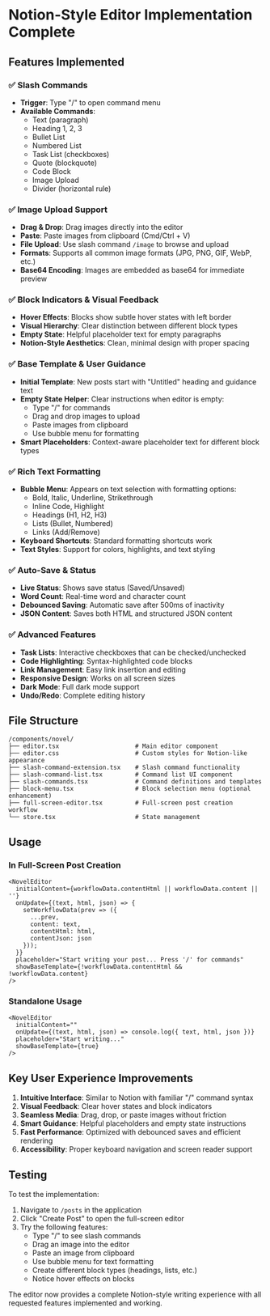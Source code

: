 # Notion-Style Editor Implementation Complete

## Features Implemented

### ✅ Slash Commands
- **Trigger**: Type "/" to open command menu
- **Available Commands**:
  - Text (paragraph)
  - Heading 1, 2, 3
  - Bullet List
  - Numbered List
  - Task List (checkboxes)
  - Quote (blockquote)
  - Code Block
  - Image Upload
  - Divider (horizontal rule)

### ✅ Image Upload Support
- **Drag & Drop**: Drag images directly into the editor
- **Paste**: Paste images from clipboard (Cmd/Ctrl + V)
- **File Upload**: Use slash command `/image` to browse and upload
- **Formats**: Supports all common image formats (JPG, PNG, GIF, WebP, etc.)
- **Base64 Encoding**: Images are embedded as base64 for immediate preview

### ✅ Block Indicators & Visual Feedback
- **Hover Effects**: Blocks show subtle hover states with left border
- **Visual Hierarchy**: Clear distinction between different block types
- **Empty State**: Helpful placeholder text for empty paragraphs
- **Notion-Style Aesthetics**: Clean, minimal design with proper spacing

### ✅ Base Template & User Guidance
- **Initial Template**: New posts start with "Untitled" heading and guidance text
- **Empty State Helper**: Clear instructions when editor is empty:
  - Type "/" for commands
  - Drag and drop images to upload
  - Paste images from clipboard
  - Use bubble menu for formatting
- **Smart Placeholders**: Context-aware placeholder text for different block types

### ✅ Rich Text Formatting
- **Bubble Menu**: Appears on text selection with formatting options:
  - Bold, Italic, Underline, Strikethrough
  - Inline Code, Highlight
  - Headings (H1, H2, H3)
  - Lists (Bullet, Numbered)
  - Links (Add/Remove)
- **Keyboard Shortcuts**: Standard formatting shortcuts work
- **Text Styles**: Support for colors, highlights, and text styling

### ✅ Auto-Save & Status
- **Live Status**: Shows save status (Saved/Unsaved)
- **Word Count**: Real-time word and character count
- **Debounced Saving**: Automatic save after 500ms of inactivity
- **JSON Content**: Saves both HTML and structured JSON content

### ✅ Advanced Features
- **Task Lists**: Interactive checkboxes that can be checked/unchecked
- **Code Highlighting**: Syntax-highlighted code blocks
- **Link Management**: Easy link insertion and editing
- **Responsive Design**: Works on all screen sizes
- **Dark Mode**: Full dark mode support
- **Undo/Redo**: Complete editing history

## File Structure

```
/components/novel/
├── editor.tsx                     # Main editor component
├── editor.css                     # Custom styles for Notion-like appearance
├── slash-command-extension.tsx    # Slash command functionality
├── slash-command-list.tsx         # Command list UI component
├── slash-commands.tsx             # Command definitions and templates
├── block-menu.tsx                 # Block selection menu (optional enhancement)
├── full-screen-editor.tsx         # Full-screen post creation workflow
└── store.tsx                      # State management
```

## Usage

### In Full-Screen Post Creation
```tsx
<NovelEditor
  initialContent={workflowData.contentHtml || workflowData.content || ''}
  onUpdate={(text, html, json) => {
    setWorkflowData(prev => ({ 
      ...prev, 
      content: text, 
      contentHtml: html,
      contentJson: json
    }));
  }}
  placeholder="Start writing your post... Press '/' for commands"
  showBaseTemplate={!workflowData.contentHtml && !workflowData.content}
/>
```

### Standalone Usage
```tsx
<NovelEditor
  initialContent=""
  onUpdate={(text, html, json) => console.log({ text, html, json })}
  placeholder="Start writing..."
  showBaseTemplate={true}
/>
```

## Key User Experience Improvements

1. **Intuitive Interface**: Similar to Notion with familiar "/" command syntax
2. **Visual Feedback**: Clear hover states and block indicators
3. **Seamless Media**: Drag, drop, or paste images without friction
4. **Smart Guidance**: Helpful placeholders and empty state instructions
5. **Fast Performance**: Optimized with debounced saves and efficient rendering
6. **Accessibility**: Proper keyboard navigation and screen reader support

## Testing

To test the implementation:

1. Navigate to `/posts` in the application
2. Click "Create Post" to open the full-screen editor
3. Try the following features:
   - Type "/" to see slash commands
   - Drag an image into the editor
   - Paste an image from clipboard
   - Use bubble menu for text formatting
   - Create different block types (headings, lists, etc.)
   - Notice hover effects on blocks

The editor now provides a complete Notion-style writing experience with all requested features implemented and working.
